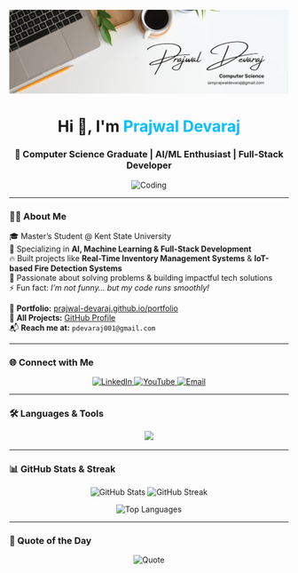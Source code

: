 ![Header Banner](https://github.com/prajwal-devaraj/prajwal-devaraj/blob/main/image%204.png)

<h1 align="center">Hi 👋, I'm <span style="color:#00bfff">Prajwal Devaraj</span></h1>
<h3 align="center">🚀 Computer Science Graduate | AI/ML Enthusiast | Full-Stack Developer</h3>

<p align="center">
  <img src="https://user-images.githubusercontent.com/55389276/140866485-8fb1c876-9a8f-4d6a-98dc-08c4981eaf70.gif" width="400" alt="Coding" />
</p>

---

### 👨‍💻 About Me  
🎓 Master’s Student @ Kent State University  
🤖 Specializing in **AI, Machine Learning & Full-Stack Development**  
🔥 Built projects like **Real-Time Inventory Management Systems** & **IoT-based Fire Detection Systems**  
🤝 Passionate about solving problems & building impactful tech solutions  
⚡ Fun fact: *I’m not funny… but my code runs smoothly!*  

📌 **Portfolio:** [prajwal-devaraj.github.io/portfolio](https://prajwal-devaraj.github.io/portfolio)  
📌 **All Projects:** [GitHub Profile](https://github.com/prajwal-devaraj)  
📬 **Reach me at:** `pdevaraj001@gmail.com`  

---

### 🌐 Connect with Me  
<p align="center">
  <a href="https://linkedin.com/in/prajwaldevaraj" target="_blank">
    <img src="https://skillicons.dev/icons?i=linkedin" width="50" alt="LinkedIn"/>
  </a>
  <a href="https://www.youtube.com/channel/UCfI9pqDoAFd8MU7x1fnRFBA" target="_blank">
    <img src="https://skillicons.dev/icons?i=youtube" width="50" alt="YouTube"/>
  </a>
  <a href="mailto:pdevaraj001@gmail.com" target="_blank">
    <img src="https://skillicons.dev/icons?i=gmail" width="50" alt="Email"/>
  </a>
</p>

---

### 🛠️ Languages & Tools  
<p align="center">
  <img src="https://skillicons.dev/icons?i=python,java,js,php,html,css,mysql,mongodb,sqlite,flask,pytorch,tensorflow,sklearn,opencv,linux,git,aws,arduino,androidstudio,vscode,figma" />
</p>

---

### 📊 GitHub Stats & Streak  
<p align="center">
  <img src="https://github-readme-stats.vercel.app/api?username=prajwal-devaraj&show_icons=true&theme=radical&hide_border=true" alt="GitHub Stats" height="170"/>
  <img src="https://github-readme-streak-stats.herokuapp.com?user=prajwal-devaraj&theme=radical&hide_border=true" alt="GitHub Streak" height="170"/>
</p>

<p align="center">
  <img src="https://github-readme-stats.vercel.app/api/top-langs?username=prajwal-devaraj&layout=compact&theme=radical&hide_border=true" alt="Top Languages" />
</p>

---

### 🚀 Quote of the Day  
<p align="center">
  <img src="https://quotes-github-readme.vercel.app/api?type=horizontal&theme=radical" alt="Quote"/>
</p>
